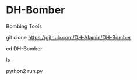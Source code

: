 # DH-Bomber
Bombing Tools 

git clone https://github.com/DH-Alamin/DH-Bomber

cd DH-Bomber

ls

python2 run.py

